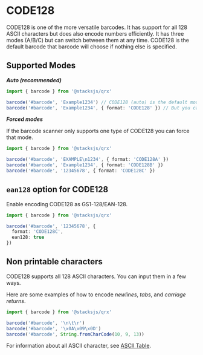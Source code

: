 # CODE128

CODE128 is one of the more versatile barcodes. It has support for all 128 ASCII characters but does also encode numbers efficiently. It has three modes (A/B/C) but can switch between them at any time. CODE128 is the default barcode that barcode will choose if nothing else is specified.

## Supported Modes

***Auto (recommended)***

```ts
import { barcode } from '@stacksjs/qrx'

barcode('#barcode', 'Example1234') // CODE128 (auto) is the default mode
barcode('#barcode', 'Example1234', { format: 'CODE128' }) // But you can still specify it
```

***Forced modes***

If the barcode scanner only supports one type of CODE128 you can force that mode.

```ts
import { barcode } from '@stacksjs/qrx'

barcode('#barcode', 'EXAMPLE\n1234', { format: 'CODE128A' })
barcode('#barcode', 'Example1234', { format: 'CODE128B' })
barcode('#barcode', '12345678', { format: 'CODE128C' })
```

## `ean128` option for CODE128

Enable encoding CODE128 as GS1-128/EAN-128.

```ts
import { barcode } from '@stacksjs/qrx'

barcode('#barcode', '12345678', {
  format: 'CODE128C',
  ean128: true
})
```

## Non printable characters

CODE128 supports all 128 ASCII characters. You can input them in a few ways.

Here are some examples of how to encode *newlines*, *tabs*, and *carriage returns*.

```ts
import { barcode } from '@stacksjs/qrx'

barcode('#barcode', '\n\t\r')
barcode('#barcode', '\x0A\x09\x0D')
barcode('#barcode', String.fromCharCode(10, 9, 13))
```

For information about all ASCII character, see [ASCII Table](https://www.asciitable.com/).
